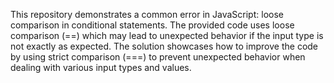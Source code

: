 This repository demonstrates a common error in JavaScript: loose comparison in conditional statements. The provided code uses loose comparison (==) which may lead to unexpected behavior if the input type is not exactly as expected.
The solution showcases how to improve the code by using strict comparison (===) to prevent unexpected behavior when dealing with various input types and values.